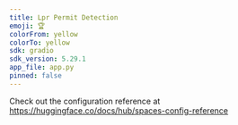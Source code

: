```yaml
---
title: Lpr Permit Detection
emoji: 🏆
colorFrom: yellow
colorTo: yellow
sdk: gradio
sdk_version: 5.29.1
app_file: app.py
pinned: false
---
```


Check out the configuration reference at https://huggingface.co/docs/hub/spaces-config-reference
